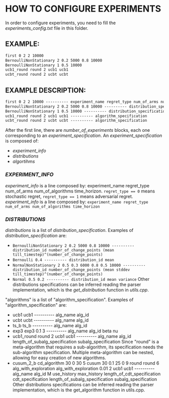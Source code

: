 # HOW TO CONFIGURE EXPERIMENTS 
In order to configure experiments, you need to fill the _experiments_config.txt_ file in this folder.

## EXAMPLE:
```1 30 432145
first 0 2 2 10000
BernoulliNonStationary 2 0.2 5000 0.8 10000
BernoulliNonStationary 1 0.5 10000
ucb1_round round 2 ucb1 ucb1
ucbt_round round 2 ucbt ucbt
```

## EXAMPLE DESCRIPTION:
```1 30 432145 ---------- number_of_experiments simulations_per_experiment seed
first 0 2 2 10000 ---------- experiment_name regret_type num_of_arms num_of_algorithms time_horizon
BernoulliNonStationary 2 0.2 5000 0.8 10000 ---------- distribution_specification
BernoulliNonStationary 1 0.5 10000 ---------- distribution_specification
ucb1_round round 2 ucb1 ucb1 ---------- algorithm_specification
ucbt_round round 2 ucbt ucbt ---------- algorithm_specification
```

After the first line, there are _number_of_experiments_ blocks, each one corresponding to an _experiment_specification_.
An _experiment_specification_ is composed of:
- _experiment_info_
- _distributions_
- _algortihms_

### _EXPERIMENT_INFO_
_experiment_info_ is a line composed by: experiment_name regret_type num_of_arms num_of_algorithms time_horizon. `regret_type == 0` means stochastic regret, `regret_type == 1` means adversarial regret.
_experiment_info_ is a line composed by: ```experiment_name regret_type num_of_arms num_of_algorithms time_horizon``` 

### _DISTRIBUTIONS_
_distributions_ is a list of _distribution_specification_. Examples of _distribution_specification_ are:
- `BernoulliNonStationary 2 0.2 5000 0.8 10000 ---------- distribution_id number_of_change_points (mean till_timestep)^(number_of_change_points)`
- `Bernoulli 0.4 ---------- distribution_id mean`
- `NormalNonStationary 2 0.5 0.3 6000 0.8 0.5 10000 ---------- distribution_id number_of_change_points (mean stddev till_timestep)^(number_of_change_points)`
- `Normal 0.5 0.2 ---------- distribution_id mean variance`
Other distributions specifications can be inferred reading the parser implementation, which is the _get_distribution_ function in _utils.cpp_.

"algorithms" is a list of "algorithm_specification". Examples of "algorithm_specification" are:
- ucb1 ucb1 ---------- alg_name alg_id
- ucbt ucbt ---------- alg_name alg_id
- ts_b ts_b ---------- alg_name alg_id
- exp3 exp3 0.1 3 ---------- alg_name alg_id beta nu
- ucb1_round round 2 ucb1 ucb1 ---------- alg_name alg_id length_of_subalg_specification subalg_specification
Since "round" is a meta-algorithm that requires a sub-algorithm, its specification needs the sub-algorithm specification.
Multiple meta-algorithm can be nested, allowing for easy creation of new algorithms.
- cusum_2_b cd_algorithm 30 0 30 5 cusum 30 0.1 25 0 9 round round 6 alg_with_exploration alg_with_exploration 0.01 2 ucb1 ucb1
 ---------- alg_name alg_id M use_history max_history length_of_cdt_specification cdt_specification length_of_subalg_specification subalg_specification
Other distributions specifications can be inferred reading the parser implementation, which is the get_algorithm function in utils.cpp.
